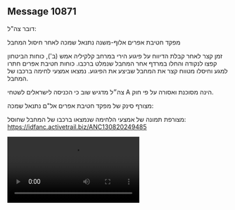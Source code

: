## Message 10871

דובר צה"ל:

מפקד חטיבת אפרים אלוף-משנה נתנאל שמכה לאחר חיסול המחבל

זמן קצר לאחר קבלת הדיווח על פיגוע הירי במרחב קלקיליה אמש (ב'), כוחות הביטחון קפצו לנקודה והחלו במרדף אחר המחבל שנמלט ברכבו.
כוחות חטיבת אפרים חתרו למגע וחיסלו מטווח קצר את המחבל שביצע את הפיגוע. נמצאו אמצעי לחימה ברכבו של המחבל.

צה״ל מדגיש שוב כי הכניסה לישראלים לשטחי A הינה מסוכנת ואסורה על פי חוק.

מצורף סינק של מפקד חטיבת אפרים אל"ם נתנאל שמכה:

מצורפת תמונה של אמצעי הלחימה שנמצאו ברכבו של המחבל שחוסל: https://idfanc.activetrail.biz/ANC130820249485

![Video](10871/10871_media.mp4)
